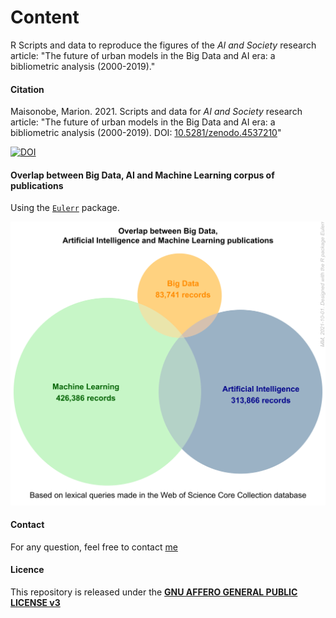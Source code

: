 # Content

R Scripts and data to reproduce the figures of the _AI and Society_ research article: "The future of urban models in the Big Data and AI era: a bibliometric analysis (2000-2019)."

#### Citation
Maisonobe, Marion. 2021. Scripts and data for _AI and Society_ research article: "The future of urban models in the Big Data and AI era: a bibliometric analysis (2000-2019). DOI: [10.5281/zenodo.4537210](https://doi.org/10.5281/zenodo.4537210)"

[![DOI](https://zenodo.org/badge/DOI/10.5281/zenodo.4537210.svg)](https://doi.org/10.5281/zenodo.4537210)

#### Overlap between Big Data, AI and Machine Learning corpus of publications 

Using the [`Eulerr`](https://cran.r-project.org/package=eulerr) package.

![](outputs/figures/Figure_1.svg)

#### Contact
For any question, feel free to contact [me](https://geographie-cites.cnrs.fr/membres/marion-maisonobe/) 

#### Licence
This repository is released under the <a href="LICENSE">**GNU AFFERO GENERAL PUBLIC LICENSE v3**</a>

